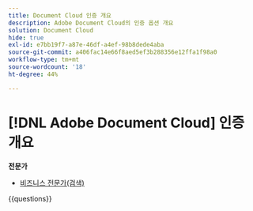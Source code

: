 ```yaml
---
title: Document Cloud 인증 개요
description: Adobe Document Cloud의 인증 옵션 개요
solution: Document Cloud
hide: true
exl-id: e7bb19f7-a87e-46df-a4ef-98b8dede4aba
source-git-commit: a406fac14e66f8aed5ef3b288356e12ffa1f98a0
workflow-type: tm+mt
source-wordcount: '18'
ht-degree: 44%

---
```


# [!DNL Adobe Document Cloud] 인증 개요

**전문가**

* [비즈니스 전문가(검색)](/help/certifications/adc/adc-p-business.md) <!--AD0-D106-->

{{questions}}
